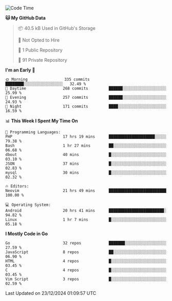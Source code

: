 
<!--START_SECTION:waka-->
![Code Time](http://img.shields.io/badge/Code%20Time-5%2C554%20hrs%2047%20mins-blue)

**🐱 My GitHub Data** 

> 📦 40.5 kB Used in GitHub's Storage 
 > 
> 🚫 Not Opted to Hire
 > 
> 📜 1 Public Repository 
 > 
> 🔑 91 Private Repository 
 > 
**I'm an Early 🐤** 

```text
🌞 Morning                335 commits         ████████░░░░░░░░░░░░░░░░░   32.49 % 
🌆 Daytime                268 commits         ██████░░░░░░░░░░░░░░░░░░░   25.99 % 
🌃 Evening                257 commits         ██████░░░░░░░░░░░░░░░░░░░   24.93 % 
🌙 Night                  171 commits         ████░░░░░░░░░░░░░░░░░░░░░   16.59 % 
```


📊 **This Week I Spent My Time On** 

```text
💬 Programming Languages: 
PHP                      17 hrs 19 mins      ████████████████████░░░░░   79.38 % 
Bash                     1 hr 27 mins        ██░░░░░░░░░░░░░░░░░░░░░░░   06.68 % 
dbout                    40 mins             █░░░░░░░░░░░░░░░░░░░░░░░░   03.10 % 
JSON                     37 mins             █░░░░░░░░░░░░░░░░░░░░░░░░   02.83 % 
mysql                    30 mins             █░░░░░░░░░░░░░░░░░░░░░░░░   02.32 % 

🔥 Editors: 
Neovim                   21 hrs 49 mins      █████████████████████████   100.00 % 

💻 Operating System: 
Android                  20 hrs 41 mins      ████████████████████████░   94.82 % 
Linux                    1 hr 7 mins         █░░░░░░░░░░░░░░░░░░░░░░░░   05.18 % 
```

**I Mostly Code in Go** 

```text
Go                       32 repos            ███████░░░░░░░░░░░░░░░░░░   27.59 % 
JavaScript               8 repos             ██░░░░░░░░░░░░░░░░░░░░░░░   06.90 % 
HTML                     4 repos             █░░░░░░░░░░░░░░░░░░░░░░░░   03.45 % 
C                        4 repos             █░░░░░░░░░░░░░░░░░░░░░░░░   03.45 % 
Vim Script               3 repos             █░░░░░░░░░░░░░░░░░░░░░░░░   02.59 % 
```




 Last Updated on 23/12/2024 01:09:57 UTC
<!--END_SECTION:waka-->
